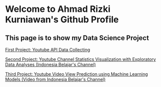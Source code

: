 # Welcome to Ahmad Rizki Kurniawan's Github Profile

## This page is to show my Data Science Project

[First Project: Youtube API Data Collecting](https://github.com/icanns/Project_1_-_Data_Collecting)

[Second Project: Youtube Channel Statistics Visualization with Exploratory Data Analyses (Indonesia Belajar's Channel)](https://github.com/icanns/Project_2_-_Exploratory_Data_Analyses)

[Third Project: Youtube Video View Prediction using Machine Learning Models (Video from Indonesia Belajar's Channel)](https://github.com/icanns/Project_3_-_Machine_Learning)
